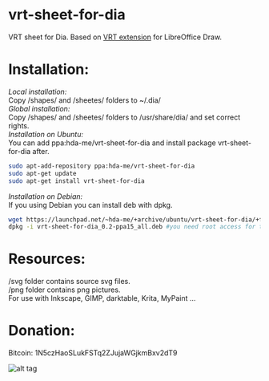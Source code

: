 vrt-sheet-for-dia
=================

VRT sheet for Dia. Based on [VRT extension](http://www.vrt.com.au/downloads/vrt-network-equipment) for LibreOffice Draw.

# Installation:  
<em>Local installation:</em>  
 Copy /shapes/ and /sheetes/ folders to ~/.dia/  
<em>Global installation:</em>  
 Copy /shapes/ and /sheetes/ folders to /usr/share/dia/ and set correct rights.    
<em>Installation on Ubuntu:</em>  
You can add ppa:hda-me/vrt-sheet-for-dia and install package vrt-sheet-for-dia after.  
```bash
sudo apt-add-repository ppa:hda-me/vrt-sheet-for-dia
sudo apt-get update
sudo apt-get install vrt-sheet-for-dia
```
<em>Installation on Debian:</em>  
If you using Debian you can install deb with dpkg.   
```bash
wget https://launchpad.net/~hda-me/+archive/ubuntu/vrt-sheet-for-dia/+files/vrt-sheet-for-dia_0.2-ppa15_all.deb
dpkg -i vrt-sheet-for-dia_0.2-ppa15_all.deb #you need root access for that
```




# Resources: 
/svg folder contains source svg files.  
/png folder contains png pictures.  
For use with Inkscape, GIMP, darktable, Krita, MyPaint ...

# Donation:
Bitcoin: 1N5czHaoSLukFSTq2ZJujaWGjkmBxv2dT9

![alt tag](http://www.vrt.com.au/sites/default/files/preview_sheet_2.png)
